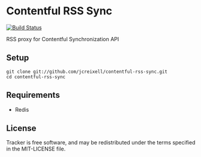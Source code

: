 Contentful RSS Sync
===================

[![Build Status](https://secure.travis-ci.org/jcreixell/contentful-rss-sync.png)](http://travis-ci.org/jcreixell/contentful-rss-sync)

RSS proxy for Contentful Synchronization API

Setup
-----

    git clone git://github.com/jcreixell/contentful-rss-sync.git
    cd contentful-rss-sync

Requirements
------------

* Redis


License
-------

Tracker is free software, and may be redistributed under the terms
specified in the MIT-LICENSE file.
